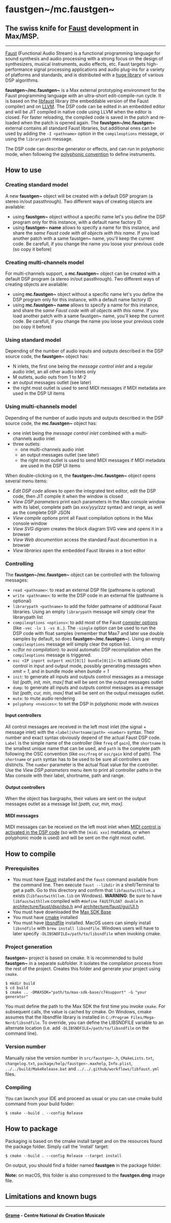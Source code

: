 
faustgen~/mc.faustgen~
============================
## The swiss knife for [Faust](https://faust.grame.fr) development in Max/MSP.
--------------

[Faust](https://faust.grame.fr) (Functional Audio Stream) is a functional programming language for sound synthesis and audio processing with a strong focus on the design of synthesizers, musical instruments, audio effects, etc. Faust targets high-performance signal processing applications and audio plug-ins for a variety of platforms and standards, and is distributed with a [huge library](https://faustlibraries.grame.fr) of various DSP algorithms.

**faustgen~/mc.faustgen~** is a Max external prototyping environment for the Faust programming language with an ultra-short edit-compile-run cycle. It is based on the [libfaust](https://faust.grame.fr) library (the embeddable version of the Faust compiler) and on [LLVM](http://llvm.org). The DSP code can be edited in an embedded editor and will be JIT compiled in native code using LLVM when the editor is closed. For faster reloading, the compiled code is saved in the patch and re-loaded when the patch is opened again. The **faustgen~/mc.faustgen~** external contains all standard Faust libraries, but additional ones can be used by adding the `-I <pathname>` option in the `compileoptions` message, or using the `librarypath` message.

The DSP code can describe generator or effects, and can run in polyphonic mode, when following the [polyphonic convention](https://faustdoc.grame.fr/manual/midi/#midi-polyphony-support) to define instruments.  

## How to use 

### Creating standard model

A new **faustgen~** object will be created with a default DSP program (a stereo in/out passthrough). Two different ways of creating objects are available:

- using **faustgen~** object without a specific name let's you define the DSP program only for this instance, with a default name factory ID
- using **faustgen~ name** allows to specify a name for this instance, and share the *same Faust code with all objects with this name*. If you load another patch with a same faustgen~ name, you'll keep the current code. Be carefull, if you change the name you loose your previous code (so copy it before)

### Creating multi-channels model

For multi-channels support, a **mc.faustgen~** object can be created with a default DSP program (a stereo in/out passthrough). Two different ways of creating objects are available:

- using **mc.faustgen~** object without a specific name let's you define the DSP program only for this instance, with a default name factory ID
- using **mc.faustgen~ name** allows to specify a name for this instance, and share the *same Faust code with all objects with this name*. If you load another patch with a same faustgen~ name, you'll keep the current code. Be carefull, if you change the name you loose your previous code (so copy it before)

### Using standard model

Depending of the number of audio inputs and outputs described in the DSP source code, the **faustgen~** object has:

- N inlets, the first one being the *message control inlet* and a regular audio inlet, an all other audio inlets only
- M outlets, audio outs from 1 to M-2
- an output messages outlet (see later)
- the right most outlet is used to send MIDI messages if MIDI metadata are used in the DSP UI items

### Using multi-channels model

Depending of the number of audio inputs and outputs described in the DSP source code, the **mc.faustgen~** object has:

- one inlet being the *message control inlet* combined with a multi-channels audio inlet
- three outlets:
    - one multi-channels audio inlet
    - an output messages outlet (see later)
    - the right most outlet is used to send MIDI messages if MIDI metadata are used in the DSP UI items

When double-clicking on it, the **faustgen~/mc.faustgen~** object opens several menu items:

- *Edit DSP code* allows to open the integrated text editor, edit the DSP code, then JIT compile it when the window is closed
- *View DSP parameters* print each parameters in the Max console window with its label, complete path (as *xxx/yyy/zzz* syntax) and range, as well as the complete DSP JSON 
- *View compile options* print all Faust compilation options in the Max console window
- *View SVG digram* creates the block diagram SVG view and opens it in a browser
-  *View Web documention* access the standard Faust documention in a browser
- *View libraries* open the embedded Faust libraies in a text editor

### Controlling

The **faustgen~/mc.faustgen~** object can be controlled with the following messages:

- `read <pathname>`: to read an external DSP file (pathname is optional)
- `write <pathname>`: to write the DSP code in an external file (pathname is optional)
- `librarypath <pathname>` to add the folder pathname of additional Faust libraries. Using an empty `librarypath` message will simply clear the librarypath list
- `compileoptions <options>`: to add most of the Faust [compiler options](https://faustdoc.grame.fr/manual/options/) (like `-vec -lv 1 -vs 8`...). The `-single` option can be used to run the DSP code with float samples (remember that Max7 and later use double samples by default, so does **faustgen~/mc.faustgen~**). Using an empty `compileoptions` message will simply clear the option list.
- `nc`(for *no compilation*): to avoid automatic DSP recompilation when the `compileoptions` message is triggered.
- `osc <IP inport outport xmit[0|1] bundle[0|1]>`: to activate OSC control in input and output mode, possibly generating messages when *xmit = 1*, and in bundle mode when *bundle = 1* 
- `init`: to generate all inputs and outputs control messages as a message list *[path, init, min, max]* that will be sent on the output messages outlet
- `dump`: to generate all inputs and outputs control messages as a message list *[path, cur, min, max]* that will be sent on the output messages outlet. 
- `mute`: to mute audio rendering
- `polyphony <nvoices>`: to set the DSP in polyphonic mode with *nvoices* 

#### Input controllers 

All control messages are received in the left most inlet (the signal + message inlet) with the `<label|shortname|path> <number>` syntax. Their number and exact syntax obviously depend of the actual Faust DSP code. `Label` is the simple name of the controller (like `freq` of `gain`), the `shortname` is the smallest unique name that can be used, and `path` is the complete path following the OSC convention (like `osc/freq` or `osc/gain` kind of path). The `shortname` or `path` syntax has to be used to be sure all controllers are distincts. The `number` parameter is the actual float value for the controller. Use the *View DSP parameters* menu item to print all controller paths in the Max console with their label, shortname, path and range.

#### Output controllers

When the object has bargraphs, their values are sent on the output messages outlet as a message list *[path, cur, min, max]*.

#### MIDI messages

MIDI messages can be received on the left most inlet when [MIDI  control is activated in the DSP code](https://faustdoc.grame.fr/manual/midi/) (so with the `[midi xxx]` metadata, or when polyphonic mode is used) and will be sent on the right most outlet.

## How to compile

### Prerequisites

- You must have [Faust](https://faust.grame.fr/) installed and the `faust` command available from the command line. Then execute `faust --libdir` in a shell/Terminal to get a path. Go to this directory and confirm that `libfaustwithllvm.a` exists (`libfaustwithllvm.lib` on Windows). **WARNING**: Be sure to have `libfaustwithllvm` compiled with `#define FAUSTFLOAT double` in [architecture/faust/dsp/dsp.h](https://github.com/grame-cncm/faust/blob/master-dev/architecture/faust/dsp/dsp.h) and [architecture/faust/gui/UI.h](https://github.com/grame-cncm/faust/blob/master-dev/architecture/faust/gui/UI.h)
- You must have downloaded the [Max SDK Base](https://github.com/Cycling74/max-sdk-base)
- You must have [cmake](https://cmake.org/) installed
- You must have [libsndfile](https://github.com/libsndfile/libsndfile/releases) installed. MacOS users can simply install `libsndfile` with `brew install libsndfile`. Windows users will have to later specify `-DLIBSNDFILE=/path/to/libsndfile` when invoking cmake.

### Project generation

**faustgen~** project is based on cmake. It is recommended to build **faustgen~** in a separate subfolder. It isolates the compilation process from the rest of the project. Creates this folder and generate your project using `cmake`.

~~~~
$ mkdir build
$ cd build
$ cmake .. -DMAXSDK="path/to/max-sdk-base/c74support" -G "your generator"
~~~~

You must define the path to the Max SDK the first time you invoke `cmake`. For subsequent calls, the value is cached by cmake.
On Windows, cmake assumes that the libsndfile library is installed in `C:/Program Files/Mega-Nerd/libsndfile`. To override, you can define the LIBSNDFILE variable to an alternate location (i.e. add `-DLIBSNDFILE=/path/to/libsndfile` on the command line).

### Version number

Manually raise the version number in `src/faustgen~.h`, `CMakeLists.txt`, `changelog.txt`, `package/help/faustgen~.maxhelp`, `Info.plist`, `../../build/MakeRelease.bat` and `../../.github/workflows/libfaust.yml` files.

### Compiling

You can launch your IDE and proceed as usual or you can use cmake build command from your build folder:

~~~~
$ cmake --build . --config Release
~~~~

## How to package

Packaging is based on the cmake install target and on the resources found the package folder.
Simply call the 'install' target:

~~~~
$ cmake --build . --config Release --target install
~~~~

On output, you should find a folder named **faustgen** in the package folder.

**Note:** on macOS, this folder is also compressed to the **faustgen.dmg** image file.

## Limitations and known bugs

--------------
#### [Grame](http://www.grame.fr) - Centre National de Creation Musicale
